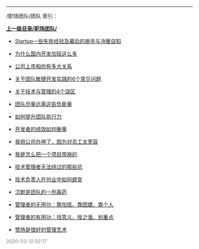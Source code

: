 
----

/职场团队/团队 索引：


**[上一级目录/职场团队/](/职场团队/)**

- [Startup一些失败经验及幕后的艰辛与冷暖自知](/职场团队/团队/Startup一些失败经验及幕后的艰辛与冷暖自知)

- [为什么国内开发加班这么多](/职场团队/团队/为什么国内开发加班这么多)

- [公司上市和你有多大关系](/职场团队/团队/公司上市和你有多大关系)

- [关于团队敏捷开发实践的6个常见问题](/职场团队/团队/关于团队敏捷开发实践的6个常见问题)

- [关于技术与管理的4个误区](/职场团队/团队/关于技术与管理的4个误区)

- [团队尽量远离这些负能量](/职场团队/团队/团队尽量远离这些负能量)

- [如何提升团队执行力](/职场团队/团队/如何提升团队执行力)

- [开发者的绩效如何衡量](/职场团队/团队/开发者的绩效如何衡量)

- [我把公司办垮了，因为对员工太宽容](/职场团队/团队/我把公司办垮了，因为对员工太宽容)

- [我是怎么把一个项目带崩的](/职场团队/团队/我是怎么把一个项目带崩的)

- [技术管理者无法绕过的那些坑](/职场团队/团队/技术管理者无法绕过的那些坑)

- [技术负责人在创业中如何蜕变](/职场团队/团队/技术负责人在创业中如何蜕变)

- [沉默是团队的一剂毒药](/职场团队/团队/沉默是团队的一剂毒药)

- [管理者的无用功：靠加班、靠团建、靠个人](/职场团队/团队/管理者的无用功：靠加班、靠团建、靠个人)

- [管理者的有用功：找意义、授之渔、划重点](/职场团队/团队/管理者的有用功：找意义、授之渔、划重点)

- [赞扬是很好的管理艺术](/职场团队/团队/赞扬是很好的管理艺术)


<font size=2 color='grey'> 2020-03-12 02:17 </font>